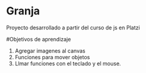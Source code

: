 # Granja
Proyecto desarrollado a partir del curso de js en Platzi

#Objetivos de aprendizaje

1. Agregar imagenes al canvas
2. Funciones para mover objetos
3. Llmar funciones con el teclado y el mouse.
